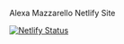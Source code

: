 Alexa Mazzarello Netlify Site

[![Netlify Status](https://api.netlify.com/api/v1/badges/89c15605-0126-4436-a41e-25780018592c/deploy-status)](https://app.netlify.com/sites/alexamazzarello/deploys)
